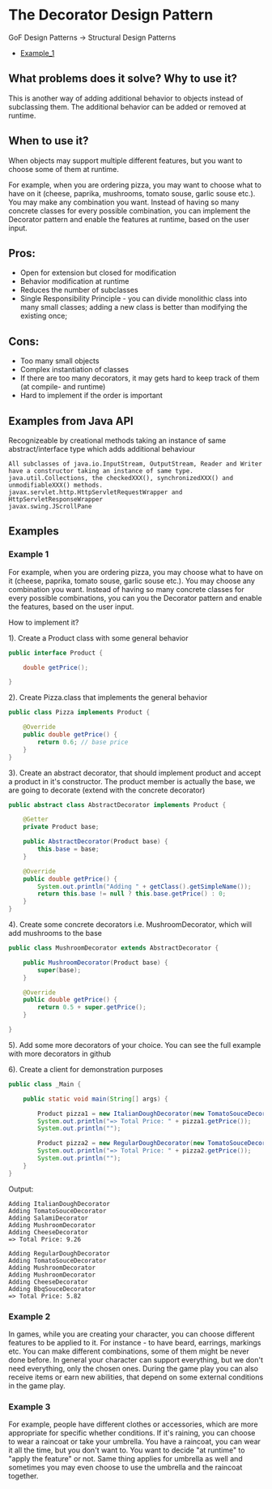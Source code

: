 # The Decorator Design Pattern

GoF Design Patterns -> Structural Design Patterns

- [Example_1](https://github.com/Iretha/ebook-design-patterns/tree/master/src/com/smdev/gof/structural/decorator) 

## What problems does it solve? Why to use it?

This is another way of adding additional behavior to objects instead of subclassing them.
The additional behavior can be added or removed at runtime.

## When to use it?

When objects may support multiple different features, but you want to choose some of them at runtime.

For example, when you are ordering pizza, you may want to choose what to have on it (cheese, paprika, mushrooms, tomato souse, garlic souse etc.).
You may make any combination you want. Instead of having so many concrete classes for every possible combination, 
you can implement the Decorator pattern and enable the features at runtime, based on the user input.

## Pros:
- Open for extension but closed for modification
- Behavior modification at runtime
- Reduces the number of subclasses
- Single Responsibility Principle - you can divide monolithic class into many small classes; adding a new class 
is better than modifying the existing once; 

## Cons:
- Too many small objects
- Complex instantiation of classes
- If there are too many decorators, it may gets hard to keep track of them (at compile- and runtime)
- Hard to implement if the order is important

## Examples from Java API
Recognizeable by creational methods taking an instance of same abstract/interface type which adds additional behaviour
```
All subclasses of java.io.InputStream, OutputStream, Reader and Writer have a constructor taking an instance of same type.
java.util.Collections, the checkedXXX(), synchronizedXXX() and unmodifiableXXX() methods.
javax.servlet.http.HttpServletRequestWrapper and HttpServletResponseWrapper
javax.swing.JScrollPane
```

## Examples

### Example 1
For example, when you are ordering pizza, you may choose what to have on it (cheese, paprika, tomato souse, garlic souse etc.).
You may choose any combination you want. Instead of having so many concrete classes for every possible combinations, 
you can you the Decorator pattern and enable the features, based on the user input.

How to implement it?

1). Create a Product class with some general behavior
```java
public interface Product {

    double getPrice();

}
```
2). Create Pizza.class that implements the general behavior
```java
public class Pizza implements Product {

    @Override
    public double getPrice() {
        return 0.6; // base price
    }
}
```
3). Create an abstract decorator, that should implement product and accept a product in it's constructor.
The product member is actually the base, we are going to decorate (extend with the concrete decorator)
```java
public abstract class AbstractDecorator implements Product {

    @Getter
    private Product base;

    public AbstractDecorator(Product base) {
        this.base = base;
    }

    @Override
    public double getPrice() {
        System.out.println("Adding " + getClass().getSimpleName());
        return this.base != null ? this.base.getPrice() : 0;
    }
}
```
4). Create some concrete decorators i.e. MushroomDecorator, which will add mushrooms to the base
```java
public class MushroomDecorator extends AbstractDecorator {

    public MushroomDecorator(Product base) {
        super(base);
    }

    @Override
    public double getPrice() {
        return 0.5 + super.getPrice();
    }

}
```
5). Add some more decorators of your choice. You can see the full example with more decorators in github

6). Create a client for demonstration purposes
```java
public class _Main {

    public static void main(String[] args) {

        Product pizza1 = new ItalianDoughDecorator(new TomatoSouceDecorator(new SalamiDecorator(new MushroomDecorator(new CheeseDecorator(new Pizza())))));
        System.out.println("=> Total Price: " + pizza1.getPrice());
        System.out.println("");

        Product pizza2 = new RegularDoughDecorator(new TomatoSouceDecorator(new MushroomDecorator(new MushroomDecorator(new CheeseDecorator(new BbqSouceDecorator(new Pizza()))))));
        System.out.println("=> Total Price: " + pizza2.getPrice());
        System.out.println("");
    }
}
```
Output:
```
Adding ItalianDoughDecorator
Adding TomatoSouceDecorator
Adding SalamiDecorator
Adding MushroomDecorator
Adding CheeseDecorator
=> Total Price: 9.26

Adding RegularDoughDecorator
Adding TomatoSouceDecorator
Adding MushroomDecorator
Adding MushroomDecorator
Adding CheeseDecorator
Adding BbqSouceDecorator
=> Total Price: 5.82
```

### Example 2 
In games, while you are creating your character, you can choose different features to be applied to it.
For instance - to have beard, earrings, markings etc. You can make different combinations, some of them might be never
done before. In general your character can support everything, but we don't need everything, only the chosen ones. 
During the game play you can also receive items or earn new abilities, that depend on some external conditions in the game play.

### Example 3
For example, people have different clothes or accessories, which are more appropriate for specific whether conditions.
If it's raining, you can choose to wear a raincoat or take your umbrella. You have a raincoat, 
you can wear it all the time, but you don't want to. You want to decide "at runtime" to "apply the feature" or not.
Same thing applies for umbrella as well and sometimes you may even choose to use the umbrella and the raincoat together.


